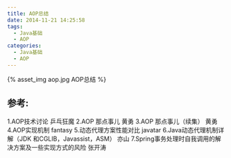 ```yaml
---
title: AOP总结
date: 2014-11-21 14:25:58
tags:
  - Java基础
  - AOP
categories:
  - Java基础 
  - AOP    
---
```


<p hidden></p>

<!-- more -->

{% asset_img  aop.jpg  AOP总结 %}

## 参考:

1.AOP技术讨论 乒乓狂魔
2.AOP 那点事儿 黄勇
3.AOP 那点事儿（续集） 黄勇
4.AOP实现机制 fantasy
5.动态代理方案性能对比 javatar
6.Java动态代理机制详解（JDK 和CGLIB，Javassist，ASM） 亦山
7.Spring事务处理时自我调用的解决方案及一些实现方式的风险 张开涛
